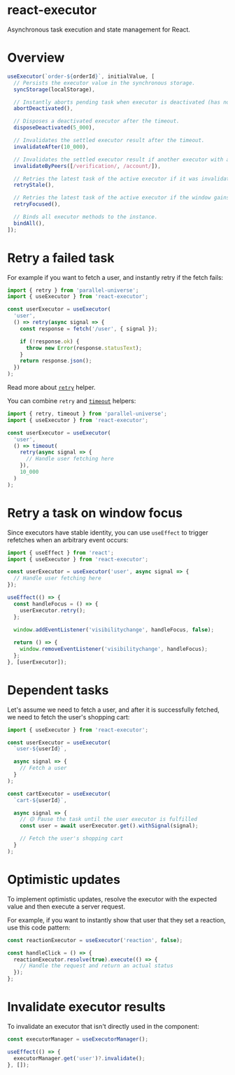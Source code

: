 # react-executor

Asynchronous task execution and state management for React.

# Overview

```ts
useExecutor(`order-${orderId}`, initialValue, [
  // Persists the executor value in the synchronous storage.
  syncStorage(localStorage),

  // Instantly aborts pending task when executor is deactivated (has no active consumers). 
  abortDeactivated(),

  // Disposes a deactivated executor after the timeout.
  disposeDeactivated(5_000),

  // Invalidates the settled executor result after the timeout.
  invalidateAfter(10_000),

  // Invalidates the settled executor result if another executor with a matching is fulfilled or invalidated.
  invalidateByPeers([/verification/, /account/]),

  // Retries the latest task of the active executor if it was invalidated. 
  retryStale(),

  // Retries the latest task of the active executor if the window gains focus. 
  retryFocused(),

  // Binds all executor methods to the instance.
  bindAll(),
]);
```

# Retry a failed task

For example if you want to fetch a user, and instantly retry if the fetch fails:

```ts
import { retry } from 'parallel-universe';
import { useExecutor } from 'react-executor';

const userExecutor = useExecutor(
  'user',
  () => retry(async signal => {
    const response = fetch('/user', { signal });

    if (!response.ok) {
      throw new Error(response.statusText);
    }
    return response.json();
  })
);
```

Read more about [`retry`](https://github.com/smikhalevski/parallel-universe?tab=readme-ov-file#retry) helper.

You can combine `retry` and [`timeout`](https://github.com/smikhalevski/parallel-universe?tab=readme-ov-file#retry)
helpers:

```ts
import { retry, timeout } from 'parallel-universe';
import { useExecutor } from 'react-executor';

const userExecutor = useExecutor(
  'user',
  () => timeout(
    retry(async signal => {
      // Handle user fetching here
    }),
    10_000
  )
);
```

# Retry a task on window focus

Since executors have stable identity, you can use `useEffect` to trigger refetches when an arbitrary event occurs:

```ts
import { useEffect } from 'react';
import { useExecutor } from 'react-executor';

const userExecutor = useExecutor('user', async signal => {
  // Handle user fetching here
});

useEffect(() => {
  const handleFocus = () => {
    userExecutor.retry();
  };
  
  window.addEventListener('visibilitychange', handleFocus, false);

  return () => {
    window.removeEventListener('visibilitychange', handleFocus);
  };
}, [userExecutor]);
```

# Dependent tasks

Let's assume we need to fetch a user, and after it is successfully fetched, we need to fetch the user's shopping cart:

```ts
import { useExecutor } from 'react-executor';

const userExecutor = useExecutor(
  `user-${userId}`,

  async signal => {
    // Fetch a user
  }
);

const cartExecutor = useExecutor(
  `cart-${userId}`,

  async signal => {
    // 🟡 Pause the task until the user executor is fulfilled
    const user = await userExecutor.get().withSignal(signal);

    // Fetch the user's shopping cart
  }
);
```

# Optimistic updates

To implement optimistic updates, resolve the executor with the expected value and then execute a server request.

For example, if you want to instantly show that user that they set a reaction, use this code pattern:

```ts
const reactionExecutor = useExecutor('reaction', false);

const handleClick = () => {
  reactionExecutor.resolve(true).execute(() => {
    // Handle the request and return an actual status
  });
};
```

# Invalidate executor results

To invalidate an executor that isn't directly used in the component:

```ts
const executorManager = useExecutorManager();

useEffect(() => {
  executorManager.get('user')?.invalidate();
}, []);
```

